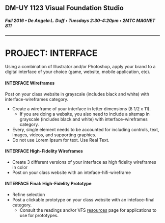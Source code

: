 ## DM-UY 1123 Visual Foundation Studio
##### Fall 2016 • De Angela L. Duff • Tuesdays 2:30-4:20pm • 2MTC MAGNET 811 
---


# PROJECT: INTERFACE
Using a combination of Illustrator and/or Photoshop, apply your brand to a digital interface of your choice (game, website, mobile application, etc).

#### INTERFACE Wireframes    
Post on your class website in grayscale (includes black and white) with interface-wireframes category. 
* Create a wireframe of your interface in letter dimensions (8 1/2 x 11). 
  * If you are doing a website, you also need to include a sitemap in grayscale (includes black and white) with interface-wireframes category. 
* Every, single element needs to be accounted for including controls, text, images, videos, and supporting graphics. 
* Do not use Lorem Ipsum for text. Use Real Text.

#### INTERFACE High-Fidelity Wireframes  
* Create 3 different versions of your interface as high fidelity wireframes in color
* Post on your class website with an inteface-hifi-wireframe

#### INTERFACE Final: High-Fidelity Prototype 
* Refine selection
* Post a clickable prototype on your class website with an inteface-final category. 
  * Consult the readings and/or VFS <a href="../dm1123_vfs_recommended_resources.md">resources</a> page for applications to use for prototypes.




